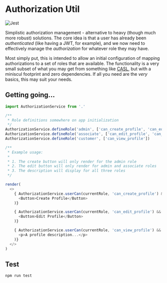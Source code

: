 # Authorization Util

![Jest](https://github.com/PublicisSapient/authorization-util/actions/workflows/node.js.yml/badge.svg)

Simplistic authorization management - alternative to heavy (though much more robust) solutions. The core idea is that a user has already been _authenticated_ (like having a JWT, for example), and we now need to effectively manage the _authorization_ for whatever role they may have.

Most simply put, this is intended to allow an initial configuration of mapping authorizations to a set of roles that are available. The functionality is a very small subset of what you may get from something like [CASL](https://casl.js.org/v5/en/), but with a miniscul footprint and zero dependencies. If all you need are the _very_ basics, this may suit your needs.

## Getting going...

```javascript
import AuthorizationService from '.'

/**
 * Role definitions somewhere on app initialization
 */
AuthorizationService.defineRole('admin', ['can_create_profile', 'can_edit_profile', 'can_view_profile'])
AuthorizationService.defineRole('associate', ['can_edit_profile', 'can_view_profile'])
AuthorizationService.defineRole('customer', ['can_view_profile'])

/**
 * Example usage:
 * 
 * 1. The create button will only render for the admin role
 * 2. The edit button will only render for admin and associate roles
 * 3. The description will display for all three roles
 */

render(
  <>
    { AuthorizationService.userCan(currentRole, 'can_create_profile') && (
      <Button>Create Profile</Button>
    )}

    { AuthorizationService.userCan(currentRole, 'can_edit_profile') && (
      <Button>Edit Profile</Button>
    )}

    { AuthorizationService.userCan(currentRole, 'can_view_profile') && (
      <p>A profile description...</p>
    )}
  </>
)

```

## Test
```shell
npm run test
```